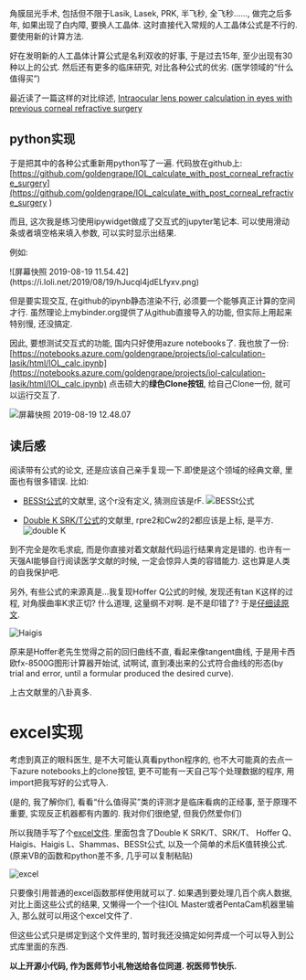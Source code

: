 <!--
.. title: 角膜屈光手术后IOL计算
.. slug: IOL_calculate_with_post_conrea_refractive_surgery
.. date: 2019-8-19 12:00:00 UTC+08:00
.. tags: ophthalmology
.. category: ophthalmology
.. link:
.. description:
.. type: text
-->

角膜屈光手术, 包括但不限于Lasik, Lasek, PRK, 半飞秒, 全飞秒……, 做完之后多年, 如果出现了白内障, 要换人工晶体. 这时直接代入常规的人工晶体公式是不行的. 要使用新的计算方法.

好在发明新的人工晶体计算公式是名利双收的好事, 于是过去15年, 至少出现有30种以上的公式. 然后还有更多的临床研究, 对比各种公式的优劣. (医学领域的“什么值得买”)

最近读了一篇这样的对比综述, [Intraocular lens power calculation in eyes with previous corneal refractive surgery](https://www.ncbi.nlm.nih.gov/pmc/articles/PMC6053834/)

## python实现

于是把其中的各种公式重新用python写了一遍. 代码放在github上: 
[https://github.com/goldengrape/IOL_calculate_with_post_corneal_refractive_surgery](https://github.com/goldengrape/IOL_calculate_with_post_corneal_refractive_surgery
)

<!-- TEASER_END -->

而且, 这次我是练习使用ipywidget做成了交互式的jupyter笔记本. 可以使用滑动条或者填空格来填入参数, 可以实时显示出结果.

例如:
<!-- TEASER_END -->![屏幕快照 2019-08-19 11.54.42](https://i.loli.net/2019/08/19/hJucql4jdELfyxv.png)

但是要实现交互, 在github的ipynb静态渲染不行, 必须要一个能够真正计算的空间才行. 虽然理论上mybinder.org提供了从github直接导入的功能, 但实际上用起来特别慢, 还没搞定. 

因此, 要想测试交互式的功能, 国内只好使用azure notebooks了. 我也放了一份: [https://notebooks.azure.com/goldengrape/projects/iol-calculation-lasik/html/IOL_calc.ipynb](https://notebooks.azure.com/goldengrape/projects/iol-calculation-lasik/html/IOL_calc.ipynb) 点击硕大的**绿色Clone按钮**, 给自己Clone一份, 就可以运行交互了. 

![屏幕快照 2019-08-19 12.48.07](https://i.loli.net/2019/08/19/8p3TeWOG5Alfdcs.png)

## 读后感

阅读带有公式的论文, 还是应该自己亲手复现一下.即使是这个领域的经典文章, 里面也有很多错误. 比如: 

* [BESSt公式](https://sci-hub.tw/10.1016/j.jcrs.2006.08.037)的文献里, 这个r没有定义, 猜测应该是rF.
![BESSt公式](https://i.loli.net/2019/08/19/KS6T4azZOhjdLv9.png)

* [Double K SRK/T公式](https://www.ncbi.nlm.nih.gov/pubmed/14670413)的文献里, rpre2和Cw2的2都应该是上标, 是平方.
![double K](https://i.loli.net/2019/08/19/UJnhDqfbxR7eGgF.png)

到不完全是吹毛求疵, 而是你直接对着文献敲代码运行结果肯定是错的. 也许有一天强AI能够自行阅读医学文献的时候, 一定会惊异人类的容错能力. 这也算是人类的自我保护吧.

另外, 有些公式的来源真是...我复现Hoffer Q公式的时候, 发现还有tan K这样的过程, 对角膜曲率K求正切? 什么道理, 这量纲不对啊. 是不是印错了? 于是[仔细读原文](https://sci-hub.tw/10.1016/S0886-3350(13)80338-0).

![Haigis](https://i.loli.net/2019/08/19/Xch1WpuDea6kJ42.png)

原来是Hoffer老先生觉得之前的回归曲线不直, 看起来像tangent曲线, 于是用卡西欧fx-8500G图形计算器开始试, 试啊试, 直到凑出来的公式符合曲线的形态(by trial and error, until a formular produced the desired curve).

上古文献里的八卦真多.

# excel实现

考虑到真正的眼科医生, 是不大可能认真看python程序的, 也不大可能真的去点一下azure notebooks上的clone按钮, 更不可能有一天自己写个处理数据的程序, 用import把我写好的公式导入. 

(是的, 我了解你们, 看看“什么值得买”类的评测才是临床看病的正经事, 至于原理不重要, 实现反正机器都有内置的. 我对你们很绝望, 但我仍然爱你们)

所以我随手写了个[excel文件](https://github.com/goldengrape/IOL_calculate_with_post_corneal_refractive_surgery/raw/master/IOL_calc.xlsx).
里面包含了Double K SRK/T、SRK/T、 Hoffer Q、Haigis、Haigis L、Shammas、BESSt公式, 以及一个简单的术后K值转换公式. (原来VB的函数和python差不多, 几乎可以复制粘贴)

![excel](https://i.loli.net/2019/08/19/H8hRcxvlanGTspz.png)

只要像引用普通的excel函数那样使用就可以了. 如果遇到要处理几百个病人数据, 对比上面这些公式的结果, 又懒得一个一个往IOL Master或者PentaCam机器里输入, 那么就可以用这个excel文件了. 

但这些公式只是绑定到这个文件里的, 暂时我还没搞定如何弄成一个可以导入到公式库里面的东西. 

**以上开源小代码, 作为医师节小礼物送给各位同道. 祝医师节快乐.**